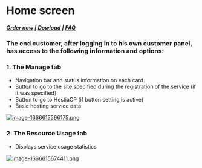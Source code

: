 # Home screen

#####  [Order now](https://panel.puqcloud.com/index.php?rp=/store/whmcs-module-hestiacp) | [Dowload](https://download.puqcloud.com/WHMCS/servers/PUQ_WHMCS-HestiaCP/) | [FAQ](https://faq.puqcloud.com/)

### The end customer, after logging in to his own customer panel, has access to the following information and options:

### 1. The Manage tab

- Navigation bar and status information on each card.
- Button to go to the site specified during the registration of the service (if it was specified)
- Button to go to HestiaCP (if button setting is active)
- Basic hosting service data

[![image-1666615596175.png](https://doc.puq.info/uploads/images/gallery/2022-10/scaled-1680-/image-1666615596175.png)](https://doc.puq.info/uploads/images/gallery/2022-10/image-1666615596175.png)

### 2. The Resource Usage tab

- Displays service usage statistics

[![image-1666615674411.png](https://doc.puq.info/uploads/images/gallery/2022-10/scaled-1680-/image-1666615674411.png)](https://doc.puq.info/uploads/images/gallery/2022-10/image-1666615674411.png)
